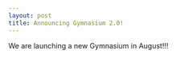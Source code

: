```yaml
---
layout: post
title: Announcing Gymnasium 2.0!
---
```


We are launching a new Gymnasium in August!!!